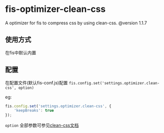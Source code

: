 # fis-optimizer-clean-css

A optimizer for fis to compress css by using clean-css. @version 1.1.7

## 使用方式 

在fis中默认内置

## 配置

在配置文件(默认fis-conf.js)配置 `fis.config.set('settings.optimizer.clean-css', option)`

eg:

```javascript
fis.config.set('settings.optimizer.clean-css', {
    'keepBreaks': true
});
```

`option` 全部参数可参见[clean-css文档](https://github.com/GoalSmashers/clean-css#how-to-use-clean-css-programmatically)

